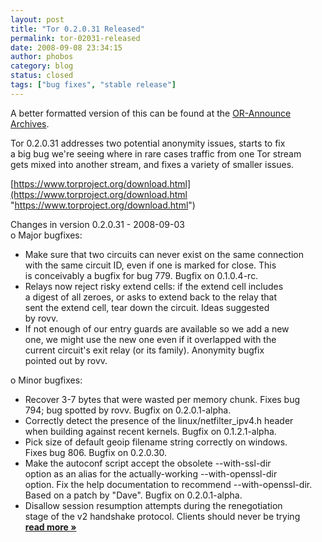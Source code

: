 ```yaml
---
layout: post
title: "Tor 0.2.0.31 Released"
permalink: tor-02031-released
date: 2008-09-08 23:34:15
author: phobos
category: blog
status: closed
tags: ["bug fixes", "stable release"]
---
```


A better formatted version of this can be found at the [OR-Announce Archives](http://archives.seul.org/or/announce/Sep-2008/msg00000.html).

Tor 0.2.0.31 addresses two potential anonymity issues, starts to fix  
 a big bug we're seeing where in rare cases traffic from one Tor stream  
 gets mixed into another stream, and fixes a variety of smaller issues.

[https://www.torproject.org/download.html](https://www.torproject.org/download.html "https://www.torproject.org/download.html")

Changes in version 0.2.0.31 - 2008-09-03  
 o Major bugfixes:  
 - Make sure that two circuits can never exist on the same connection  
 with the same circuit ID, even if one is marked for close. This  
 is conceivably a bugfix for bug 779. Bugfix on 0.1.0.4-rc.  
 - Relays now reject risky extend cells: if the extend cell includes  
 a digest of all zeroes, or asks to extend back to the relay that  
 sent the extend cell, tear down the circuit. Ideas suggested  
 by rovv.  
 - If not enough of our entry guards are available so we add a new  
 one, we might use the new one even if it overlapped with the  
 current circuit's exit relay (or its family). Anonymity bugfix  
 pointed out by rovv.

o Minor bugfixes:  
 - Recover 3-7 bytes that were wasted per memory chunk. Fixes bug  
 794; bug spotted by rovv. Bugfix on 0.2.0.1-alpha.  
 - Correctly detect the presence of the linux/netfilter\_ipv4.h header  
 when building against recent kernels. Bugfix on 0.1.2.1-alpha.  
 - Pick size of default geoip filename string correctly on windows.  
 Fixes bug 806. Bugfix on 0.2.0.30.  
 - Make the autoconf script accept the obsolete --with-ssl-dir  
 option as an alias for the actually-working --with-openssl-dir  
 option. Fix the help documentation to recommend --with-openssl-dir.  
 Based on a patch by "Dave". Bugfix on 0.2.0.1-alpha.  
 - Disallow session resumption attempts during the renegotiation  
 stage of the v2 handshake protocol. Clients should never be trying [**read more »**](https://blog.torproject.org/blog/tor-0.2.0.31-released)
